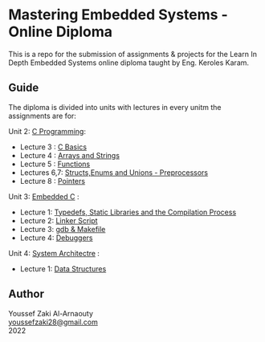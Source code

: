 # Mastering Embedded Systems - Online Diploma

This is a repo for the submission of assignments & projects for the Learn In Depth Embedded Systems online diploma taught by Eng. Keroles Karam.

## Guide
The diploma is divided into units with lectures in every unitm the assignments are for:

Unit 2: [C Programming](https://github.com/youssefzaki28/mastering_embedded_sys/tree/main/Assignments/Unit%202%20-%20C%20Programming):
- Lecture 3  : [C Basics](https://github.com/youssefzaki28/mastering_embedded_sys/tree/main/Assignments/Unit%202%20-%20C%20Programming/Lecture%203%20-%20C%20Basics)
- Lecture 4  : [Arrays and Strings](https://github.com/youssefzaki28/mastering_embedded_sys/tree/main/Assignments/Unit%202%20-%20C%20Programming/Lecture%204%20-%20Arrays%20%26%20Strings)
- Lecture 5  :   [Functions](https://github.com/youssefzaki28/mastering_embedded_sys/tree/main/Assignments/Unit%202%20-%20C%20Programming/Lecture%205%20-%20Functions)
- Lectures 6,7: [Structs,Enums and Unions - Preprocessors](https://github.com/youssefzaki28/mastering_embedded_sys/tree/main/Assignments/Unit%202%20-%20C%20Programming/Lecture%206%20-%20Structs%20%26%20Enums%20%26%20Unions)
- Lecture 8  : [Pointers](https://github.com/youssefzaki28/mastering_embedded_sys/tree/main/Assignments/Unit%202%20-%20C%20Programming/Lecture%208%20-%20Pointers)

Unit 3: [Embedded C](https://github.com/youssefzaki28/mastering_embedded_sys/tree/main/Assignments/Unit%203%20-%20Embedded%20C) :
- Lecture 1: [Typedefs, Static Libraries and the Compilation Process](https://github.com/youssefzaki28/mastering_embedded_sys/tree/main/Assignments/Unit%203%20-%20Embedded%20C/Lecture%201%20-%20Typedef%20%26%20Compilation%20Process)
- Lecture 2: [Linker Script](https://github.com/youssefzaki28/mastering_embedded_sys/tree/main/Assignments/Unit%203%20-%20Embedded%20C/Lecture%202%20-%20Linker%20Script)
- Lecture 3: [gdb & Makefile](https://github.com/youssefzaki28/mastering_embedded_sys/tree/main/Assignments/Unit%203%20-%20Embedded%20C/Lecture%203%20-%20gdb%20%26%20Makefile)
- Lecture 4: [Debuggers](https://github.com/youssefzaki28/mastering_embedded_sys/tree/main/Assignments/Unit%203%20-%20Embedded%20C/Lecture%204%20-%20Debuggers)

Unit 4: [System Architectre](https://github.com/youssefzaki28/mastering_embedded_sys/tree/main/Assignments/Unit%204%20-%20System%20Architecture) :
- Lecture 1: [Data Structures](https://github.com/youssefzaki28/mastering_embedded_sys/tree/main/Assignments/Unit%204%20-%20System%20Architecture/Lecture%201%20-%20Data%20Structures)

## Author
Youssef Zaki Al-Arnaouty\
youssefzaki28@gmail.com\
2022
